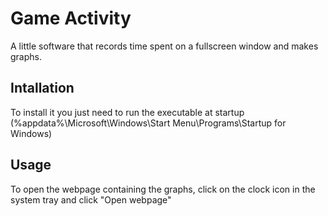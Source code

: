 # Game Activity

A little software that records time spent on a fullscreen window and makes graphs.

## Intallation

To install it you just need to run the executable at startup
(%appdata%\Microsoft\Windows\Start Menu\Programs\Startup for Windows)

## Usage

To open the webpage containing the graphs, click on the clock icon in the system tray and click "Open webpage"
